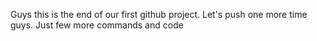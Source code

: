 Guys this is the end of our first github project.
Let's push one more time guys.
Just few more commands and code
